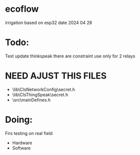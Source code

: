 # ecoflow

irrigation based on esp32 date 2024 04 28

# Todo:
Test update thinkspeak
there are constraint use only for 2 relays

# NEED AJUST THIS FILES 
* \lib\ClsNetworkConfig\secret.h
* \lib\ClsThingSpeak\secret.h
* \src\mainDefines.h
 
# Doing:

Firs testing on real field
* Hardware 
* Software
